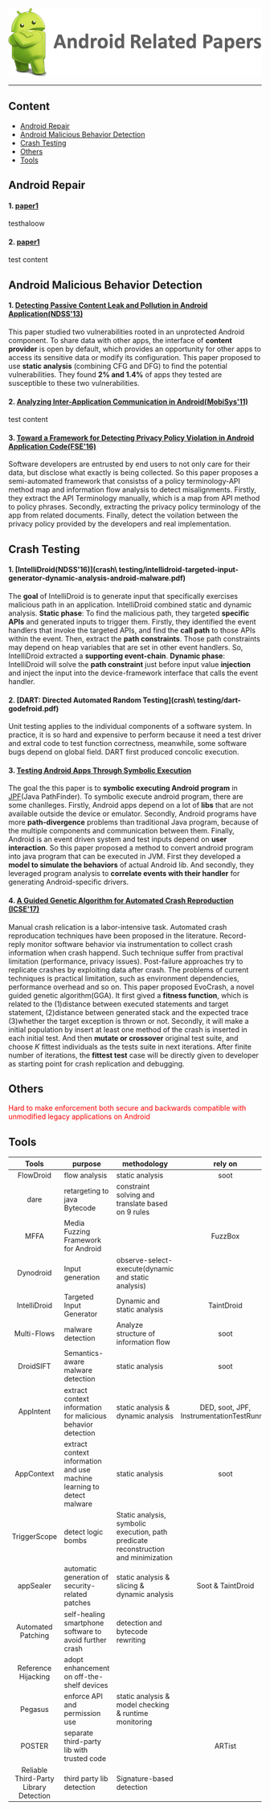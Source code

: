 ![android](others/ANDROID.png)
______

<h2 id="1">Content</h2>

* [Android Repair](#1)
* [Android Malicious Behavior Detection](#2)
* [Crash Testing](#3)
* [Others](#4)
* [Tools](#5)

<h2 id="1">Android Repair</h2>

#### 1. [paper1]() ####

testhaloow

#### 2. [paper1]() ####

test content



<h2 id="2">Android Malicious Behavior Detection</h2>

#### 1. [Detecting Passive Content Leak and Pollution in Android Application(NDSS'13)](https://www.internetsociety.org/sites/default/files/02_3_0.pdf) ####

This paper studied two vulnerabilities rooted in an unprotected Android component. To share data with other apps, the interface of **content provider** is open by default, which provides an opportunity for other apps to access its sensitive data or modify its configuration. This paper proposed to use **static analysis** (combining CFG and DFG) to find the potential vulnerabilities. They found **2% and 1.4%** of apps they tested are susceptible to these two vulnerabilities.

#### 2. [Analyzing Inter-Application Communication in Android(MobiSys'11)](https://dl.acm.org/citation.cfm?id=2000018) ####

test content

#### 3. [Toward a Framework for Detecting Privacy Policy Violation in Android Application Code(FSE'16)](https://dl.acm.org/citation.cfm?id=2884855) ####
Software developers are entrusted by end users to not only care for their data, but disclose what exactly is being collected. So this paper proposes a semi-automated framework that consistss of a policy terminology-API method map and information flow analysis to detect misalignments. Firstly, they extract the API Terminology manually, which is a map from API method to policy phrases. Secondly, extracting the privacy policy terminology of the app from related documents. Finally, detect the voilation between the privacy policy provided by the developers and real implementation.


<h2 id="3">Crash Testing</h2>

#### 1. [IntelliDroid(NDSS'16)](crash\ testing/intellidroid-targeted-input-generator-dynamic-analysis-android-malware.pdf) ####

The **goal** of IntelliDroid is to generate input that specifically exercises malicious path in an application. IntelliDroid combined static and dynamic analysis. **Static phase**: To find the malicious path, they targeted **specific APIs** and generated inputs to trigger them. Firstly, they identified the event handlers that invoke the targeted APIs, and find the **call path** to those APIs within the event. Then, extract the **path constraints**. Those path constraints may depend on heap variables that are set in other event handlers. So, IntelliDroid extracted a **supporting event-chain**. **Dynamic phase**: IntelliDroid will solve the **path constraint** just before input value **injection** and inject the input into the device-framework interface that calls the event handler.

#### 2. [DART: Directed Automated Random Testing](crash\ testing/dart-godefroid.pdf) ####

Unit testing applies to the individual components of a software system. In practice, it is so hard and expensive to perform because it need a test driver and extral code to test function correctness, meanwhile, some software bugs depend on global field. DART first produced concolic execution.

#### 3. [Testing Android Apps Through Symbolic Execution](https://dl.acm.org/citation.cfm?id=2382798) ####

The goal the this paper is to **symbolic executing Android program** in [JPF](http://babelfish.arc.nasa.gov/trac/jpf/wiki/projects/jpf-symbc)(Java PathFinder). To symbolic execute android program, there are some chanlleges. Firstly, Android apps depend on a lot of **libs** that are not available outside the device or emulator. Secondly, Android programs have more **path-divergence** problems than traditional Java program, because of the multiple components and communication between them. Finally, Android is an event driven system and test inputs depend on **user interaction**. So this paper proposed a method to convert android program into java program that can be executed in JVM. First they developed a **model to simulate the behaviors** of actual Android lib. And secondly, they leveraged program analysis to **correlate events with their handler** for generating Android-specific drivers.

#### 4. [A Guided Genetic Algorithm for Automated Crash Reproduction (ICSE'17)]() ####

Manual crash relication is a labor-intensive task. Automated crash reproducation techniques have been proposed in the literature. Record-reply monitor software behavior via instrumentation to collect crash information when crash happend. Such technique suffer from practival limitation (performance, privacy issues). Post-failure approaches try to replicate crashes by exploiting data after crash.
The problems of current techniques is practical limitation, such as environment dependencies, performance overhead and so on. This paper proposed EvoCrash, a novel guided genetic algorithm(GGA). It first gived a **fitness function**, which is related to the (1)distance between executed statements and target statement, (2)distance between generated stack and the expected trace (3)whether the target exception is thrown or not. Secondly, it will make a initial population by insert at least one method of the crash is inserted in each initial test. And then **mutate or crossover** original test suite, and choose *K* fittest individuals as the tests suite in next iterations. After finite number of iterations, the **fittest test** case will be directly given to developer as starting point for crash replication and debugging.

<h2 id="4">Others</h2>
<font color=#FF0000> Hard to make enforcement both secure and backwards compatible with unmodified legacy applications on Android</font>

<h2 id="5">Tools</h2>

| Tools  |	purpose	| methodology |	rely on	|
| :----: |  -----   |   -----     | :-----: |
|FlowDroid|	flow analysis	|static analysis|	soot|	500(google play)+1000(virusShare)|
|dare|	retargeting to java Bytecode|	constraint solving and translate based on 9 rules |	|
|MFFA|	Media Fuzzing Framework for Android	||	FuzzBox	||
|Dynodroid	|Input generation	|observe-select-execute(dynamic and static analysis)|		|
|IntelliDroid|	Targeted Input Generator|	Dynamic and static analysis|	TaintDroid 	|
|Multi-Flows|	malware detection	|Analyze structure of information flow	|soot|
|DroidSIFT|	Semantics-aware malware detection|	static analysis|	soot|	|
|AppIntent|	extract context information for malicious behavior detection|	static analysis & dynamic analysis	|DED, soot, JPF, InstrumentationTestRunner	|
|AppContext|	extract context information and use machine learning to detect malware	|static analysis	|soot	|
|TriggerScope|	detect logic bombs |	Static analysis, symbolic execution, path predicate reconstruction and minimization|
|appSealer|	automatic generation of security-related patches	|static analysis & slicing & dynamic analysis|	Soot & TaintDroid||
|Automated Patching|	self-healing smartphone software to avoid further crash	|detection and bytecode rewriting||
|Reference Hijacking|	adopt enhancement on off-the-shelf devices	|||
|Pegasus|	enforce API and permission use|	static analysis & model checking & runtime monitoring|		|
|POSTER	|separate third-party lib with trusted code	| |	ARTist|
|Reliable Third-Party Library Detection|	third party lib detection|	Signature-based detection|||
